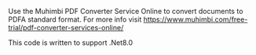 Use the Muhimbi PDF Converter Service Online to convert documents to PDFA standard format. 
For more info visit https://www.muhimbi.com/free-trial/pdf-converter-services-online/

This code is written to support .Net8.0
